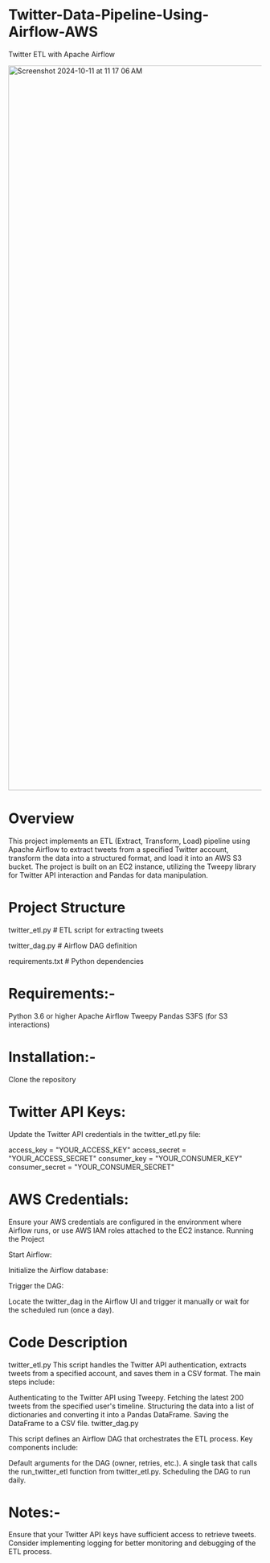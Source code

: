 

# Twitter-Data-Pipeline-Using-Airflow-AWS

Twitter ETL with Apache Airflow

<img width="1440" alt="Screenshot 2024-10-11 at 11 17 06 AM" src="https://github.com/user-attachments/assets/f21823c1-8d7e-464f-93a8-0ef21286b84d">

# Overview

This project implements an ETL (Extract, Transform, Load) pipeline using Apache Airflow to extract tweets from a specified Twitter account, transform the data into a structured format, and load it into an AWS S3 bucket. The project is built on an EC2 instance, utilizing the Tweepy library for Twitter API interaction and Pandas for data manipulation.

# Project Structure

twitter_etl.py        # ETL script for extracting tweets

twitter_dag.py        # Airflow DAG definition

requirements.txt       # Python dependencies

# Requirements:-
Python 3.6 or higher
Apache Airflow
Tweepy
Pandas
S3FS (for S3 interactions)

# Installation:-
Clone the repository

# Twitter API Keys:

Update the Twitter API credentials in the twitter_etl.py file:

access_key = "YOUR_ACCESS_KEY"
access_secret = "YOUR_ACCESS_SECRET"
consumer_key = "YOUR_CONSUMER_KEY"
consumer_secret = "YOUR_CONSUMER_SECRET"

# AWS Credentials:

Ensure your AWS credentials are configured in the environment where Airflow runs, or use AWS IAM roles attached to the EC2 instance.
Running the Project

Start Airflow:

Initialize the Airflow database:

Trigger the DAG:

Locate the twitter_dag in the Airflow UI and trigger it manually or wait for the scheduled run (once a day).

# Code Description
twitter_etl.py
This script handles the Twitter API authentication, extracts tweets from a specified account, and saves them in a CSV format. The main steps include:

Authenticating to the Twitter API using Tweepy.
Fetching the latest 200 tweets from the specified user's timeline.
Structuring the data into a list of dictionaries and converting it into a Pandas DataFrame.
Saving the DataFrame to a CSV file.
twitter_dag.py

This script defines an Airflow DAG that orchestrates the ETL process. Key components include:

Default arguments for the DAG (owner, retries, etc.).
A single task that calls the run_twitter_etl function from twitter_etl.py.
Scheduling the DAG to run daily.

# Notes:-
Ensure that your Twitter API keys have sufficient access to retrieve tweets.
Consider implementing logging for better monitoring and debugging of the ETL process.
